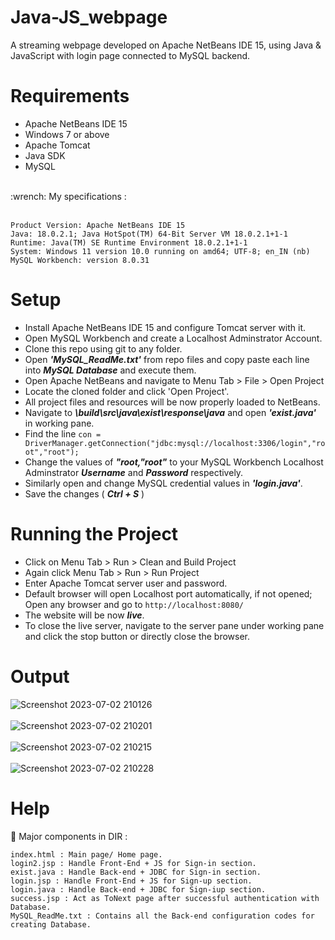 # Java-JS_webpage

A streaming webpage developed on Apache NetBeans IDE 15, using Java &amp; JavaScript with login page connected to MySQL backend.  

# Requirements

- Apache NetBeans IDE 15
- Windows 7 or above
- Apache Tomcat
- Java SDK
- MySQL 
<br>  
:wrench: My specifications :
<br><br>




	Product Version: Apache NetBeans IDE 15  
    Java: 18.0.2.1; Java HotSpot(TM) 64-Bit Server VM 18.0.2.1+1-1  
    Runtime: Java(TM) SE Runtime Environment 18.0.2.1+1-1  
    System: Windows 11 version 10.0 running on amd64; UTF-8; en_IN (nb)  
    MySQL Workbench: version 8.0.31

# Setup

- Install Apache NetBeans IDE 15 and configure Tomcat server with it.
- Open MySQL Workbench and create a Localhost Adminstrator Account.
- Clone this repo using git to any folder.
- Open <em><strong>'MySQL_ReadMe.txt'</strong></em> from repo files and copy paste each line into <em><strong>MySQL Database</strong></em> and execute them.
- Open Apache NetBeans and navigate to Menu Tab > File > Open Project
- Locate the cloned folder and click 'Open Project'.
- All project files and resources will be now properly loaded to NetBeans.
- Navigate to <i><strong>\build\src\java\exist\response\java</strong></i> and open <em><strong>'exist.java'</strong></em> in working pane.
- Find the line <code>con = DriverManager.getConnection("jdbc:mysql://localhost:3306/login","root","root");</code>
- Change the values of <i><strong>"root,"root"</strong></i> to your MySQL Workbench Localhost Adminstrator <em><strong>Username</strong></em> and <em><strong>Password</strong></em> respectively.
- Similarly open and change MySQL credential values in <em><strong>'login.java'</strong></em>.
- Save the changes ( <em><strong>Ctrl + S</strong></em> )

# Running the Project

- Click on Menu Tab > Run > Clean and Build Project
- Again click Menu Tab > Run > Run Project
- Enter Apache Tomcat server user and password.
- Default browser will open Localhost port automatically, if not opened; Open any browser and go to <code>http://localhost:8080/</code>
- The website will be now <em><strong>live</em></strong>.
- To close the live server, navigate to the server pane under working pane and click the stop button or directly close the browser.

# Output

![Screenshot 2023-07-02 210126](https://github.com/jubinjacob03/Java-JS_webpage/assets/118928433/e11e23c2-ccd1-41a3-bb4c-67385082e411)<br/><br/>
![Screenshot 2023-07-02 210201](https://github.com/jubinjacob03/Java-JS_webpage/assets/118928433/b8aafd11-e14e-4169-ab3e-788980eb776b)<br/><br/>
![Screenshot 2023-07-02 210215](https://github.com/jubinjacob03/Java-JS_webpage/assets/118928433/ac2e1649-cbba-4465-a8fa-4712d59f3d46)<br/><br/>
![Screenshot 2023-07-02 210228](https://github.com/jubinjacob03/Java-JS_webpage/assets/118928433/83b083c1-9179-429d-918b-1b22cb07168c)






# Help

:link: Major components in DIR :
<br>



	
	index.html : Main page/ Home page.  
    login2.jsp : Handle Front-End + JS for Sign-in section.  
    exist.java : Handle Back-end + JDBC for Sign-in section.  
    login.jsp : Handle Front-End + JS for Sign-up section.  
    login.java : Handle Back-end + JDBC for Sign-iup section.  
    success.jsp : Act as ToNext page after successful authentication with Database.
    MySQL_ReadMe.txt : Contains all the Back-end configuration codes for creating Database.

